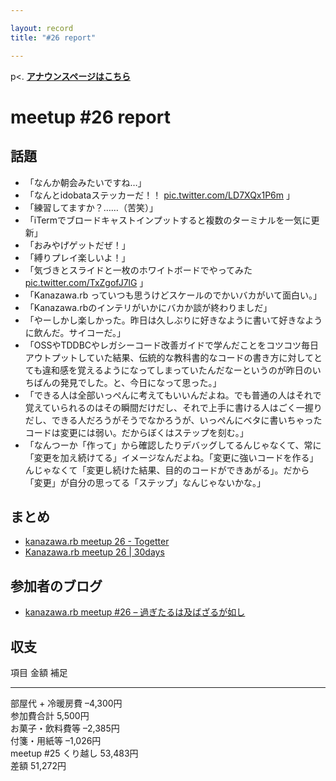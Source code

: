 ```yaml
---

layout: record
title: "#26 report"

---
```


p\<. <a href="./"><strong>アナウンスページはこちら</strong></a>

meetup #26 report
==================

話題
----

-   「なんか朝会みたいですね…」
-   「なんとidobataステッカーだ！！
    [pic.twitter.com/LD7XQx1P6m](https://twitter.com/wtnabe/status/520790480859041792/photo/1)
    」
-   「練習してますか？……（苦笑）」
-   「iTermでブロードキャストインプットすると複数のターミナルを一気に更新」
-   「おみやげゲットだぜ！」
-   「縛りプレイ楽しいよ！」
-   「気づきとスライドと一枚のホワイトボードでやってみた
    [pic.twitter.com/TxZgofJ7lG](https://twitter.com/wtnabe/status/520845845164351488/photo/1)
    」
-   「Kanazawa.rb っていつも思うけどスケールのでかいバカがいて面白い。」
-   「Kanazawa.rbのインテリがいかにバカか談が終わりましだ」
-   「やーしかし楽しかった。昨日は久しぶりに好きなように書いて好きなように飲んだ。サイコーだ。」
-   「OSSやTDDBCやレガシーコード改善ガイドで学んだことをコツコツ毎日アウトプットしていた結果、伝統的な教科書的なコードの書き方に対してとても違和感を覚えるようになってしまっていたんだなーというのが昨日のいちばんの発見でした。と、今日になって思った。」
-   「できる人は全部いっぺんに考えてもいいんだよね。でも普通の人はそれで覚えていられるのはその瞬間だけだし、それで上手に書ける人はごく一握りだし、できる人だろうがそうでなかろうが、いっぺんにベタに書いちゃったコードは変更には弱い。だからぼくはステップを刻む。」
-   「なんつーか「作って」から確認したりデバッグしてるんじゃなくて、常に「変更を加え続けてる」イメージなんだよね。「変更に強いコードを作る」んじゃなくて「変更し続けた結果、目的のコードができあがる」。だから「変更」が自分の思ってる「ステップ」なんじゃないかな。」

まとめ
------

-   [kanazawa.rb meetup 26 - Togetter](http://togetter.com/li/730838)
-   [Kanazawa.rb meetup 26 | 30days](http://30d.jp/kzrb/16)

参加者のブログ
--------------

-   [kanazawa.rb meetup #26 –
    過ぎたるは及ばざるが如し](http://cotton-desu.hatenablog.com/entry/2014/10/13/183918)

収支
----

  項目                   金額       補足
  ---------------------- ---------- ------
  部屋代 + 冷暖房費      –4,300円   
  参加費合計             5,500円    
  お菓子・飲料費等       –2,385円   
  付箋・用紙等           –1,026円   
  meetup #25 くり越し   53,483円   
  差額                   51,272円   


